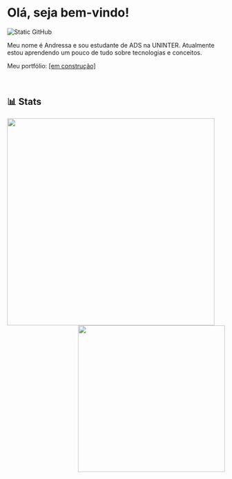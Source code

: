 # Olá, seja bem-vindo!

<img src="https://img.shields.io/static/v1?label=Overview&message=ansomething&color=BBA5FF&style=for-the-badge&logo=GitHub" alt="Static GitHub">

<p align="left">
Meu nome é Andressa e sou estudante de ADS na UNINTER. Atualmente estou aprendendo um pouco de tudo sobre tecnologias e conceitos.
</p>

<p align="left">
Meu portfólio: <a href="#" title="Portfolio">[em construção]</a>
</p>

<br>

<h2>📊 Stats</h2>

<img
    align="left"
    min-width="480px"
    max-width="480px"
    width="480px"
    src="https://github-readme-stats-eta-lime-93.vercel.app/api?username=ansomething&show_icons=true&bg_color=191622&text_color=BBA5FF&icon_color=FF79C6&title_color=FFF&include_all_commits=true&locale=en&hide_title=false"
/>

<img
    align="right"
    min-width="340px"
    max-width="340px"
    width="340px"
    src="https://github-readme-stats-eta-lime-93.vercel.app/api/top-langs/?username=ansomething&bg_color=191622&text_color=FFF&title_color=BBA5FF&locale=en&layout=compact"
/>
